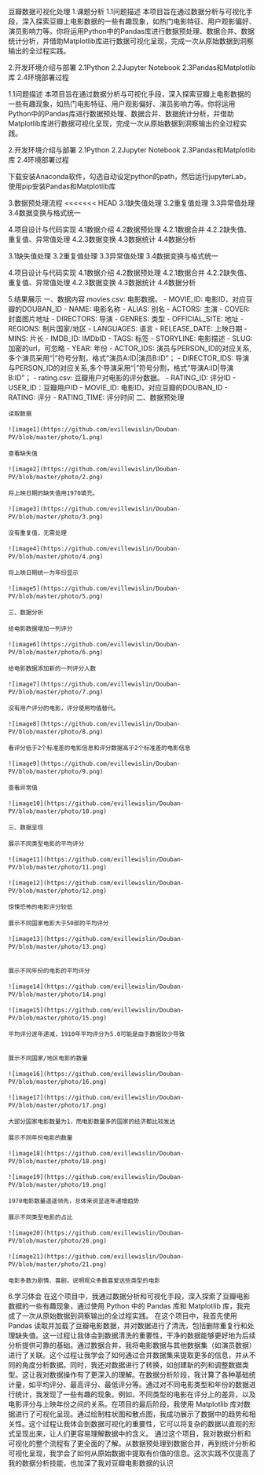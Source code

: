 豆瓣数据可视化处理
1.课题分析
    1.1问题描述
    本项目旨在通过数据分析与可视化手段，深入探索豆瓣上电影数据的一些有趣现象，如热门电影特征、用户观影偏好、演员影响力等。你将运用Python中的Pandas库进行数据预处理、数据合并、数据统计分析，并借助Matplotlib库进行数据可视化呈现，完成一次从原始数据到洞察输出的全过程实践。

2.开发环境介绍与部署
    2.1Python
    2.2Jupyter Notebook
    2.3Pandas和Matplotlib库
    2.4环境部署过程

  1.1问题描述
  本项目旨在通过数据分析与可视化手段，深入探索豆瓣上电影数据的一些有趣现象，如热门电影特征、用户观影偏好、演员影响力等。你将运用Python中的Pandas库进行数据预处理、数据合并、数据统计分析，并借助Matplotlib库进行数据可视化呈现，完成一次从原始数据到洞察输出的全过程实践。

2.开发环境介绍与部署
  2.1Python
  2.2Jupyter Notebook
  2.3Pandas和Matplotlib库
  2.4环境部署过程


下载安装Anaconda软件，勾选自动设定python的path，然后运行jupyterLab，使用pip安装Pandas和Matplotlib库

3.数据预处理流程
<<<<<<< HEAD
    3.1缺失值处理
    3.2重复值处理
    3.3异常值处理
    3.4数据变换与格式统一

4.项目设计与代码实现
    4.1数据介绍
    4.2数据预处理
    4.2.1数据合并
    4.2.2缺失值、重复值、异常值处理
    4.2.3数据变换
    4.3数据统计
    4.4数据分析

  3.1缺失值处理
  3.2重复值处理
  3.3异常值处理
  3.4数据变换与格式统一

4.项目设计与代码实现
  4.1数据介绍
  4.2数据预处理
  4.2.1数据合并
  4.2.2缺失值、重复值、异常值处理
  4.2.3数据变换
  4.3数据统计
  4.4数据分析

5.结果展示
    一、数据内容
    movies.csv: 电影数据。
    - MOVIE_ID: 电影ID，对应豆瓣的DOUBAN_ID
    - NAME: 电影名称
    - ALIAS: 别名
    - ACTORS: 主演
    - COVER: 封面图片地址
    - DIRECTORS: 导演
    - GENRES: 类型
    - OFFICIAL_SITE: 地址
    - REGIONS: 制片国家/地区
    - LANGUAGES: 语言
    - RELEASE_DATE: 上映日期
    - MINS: 片长
    - IMDB_ID: IMDbID
    - TAGS: 标签
    - STORYLINE: 电影描述
    - SLUG: 加密的url，可忽略
    - YEAR: 年份
    - ACTOR_IDS: 演员与PERSON_ID的对应关系,多个演员采用“\|”符号分割，格式“演员A:ID\|演员B:ID”；
    - DIRECTOR_IDS: 导演与PERSON_ID的对应关系,多个导演采用“\|”符号分割，格式“导演A:ID\|导演B:ID”；
    - rating.csv: 豆瓣用户对电影的评分数据。
    - RATING_ID: 评分ID
    - USER_ID：豆瓣用户ID
    - MOVIE_ID: 电影ID，对应豆瓣的DOUBAN_ID
    - RATING: 评分
    - RATING_TIME: 评分时间
    二、数据预处理

    读取数据

    ![image1](https://github.com/evillewislin/Douban-PV/blob/master/photo/1.png)
    
    查看缺失值

    ![image2](https://github.com/evillewislin/Douban-PV/blob/master/photo/2.png)
    
    将上映日期的缺失值用1970填充。

    ![image3](https://github.com/evillewislin/Douban-PV/blob/master/photo/3.png)
    
    没有重复值，无需处理

    ![image4](https://github.com/evillewislin/Douban-PV/blob/master/photo/4.png)
    
    将上映日期统一为年份显示

    ![image5](https://github.com/evillewislin/Douban-PV/blob/master/photo/5.png)

    三、数据分析

    给电影数据增加一列评分

    ![image6](https://github.com/evillewislin/Douban-PV/blob/master/photo/6.png)

    给电影数据添加新的一列评分人数

    ![image7](https://github.com/evillewislin/Douban-PV/blob/master/photo/7.png)

    没有用户评分的电影，评分使用均值替代。

    ![image8](https://github.com/evillewislin/Douban-PV/blob/master/photo/8.png)

    看评分低于2个标准差的电影信息和评分数据高于2个标准差的电影信息

    ![image9](https://github.com/evillewislin/Douban-PV/blob/master/photo/9.png)

    查看异常值

    ![image10](https://github.com/evillewislin/Douban-PV/blob/master/photo/10.png)

    三、数据呈现

    展示不同类型电影的平均评分

    ![image11](https://github.com/evillewislin/Douban-PV/blob/master/photo/11.png)

    ![image12](https://github.com/evillewislin/Douban-PV/blob/master/photo/12.png)

    惊悚恐怖的电影评分较低

    展示不同国家电影大于50部的平均评分
    
    ![image13](https://github.com/evillewislin/Douban-PV/blob/master/photo/13.png)


    展示不同年份的电影的平均评分

    ![image14](https://github.com/evillewislin/Douban-PV/blob/master/photo/14.png)

    ![image15](https://github.com/evillewislin/Douban-PV/blob/master/photo/15.png)

    平均评分逐年递减，1910年平均评分为5.0可能是由于数据较少导致


    展示不同国家/地区电影的数量

    ![image16](https://github.com/evillewislin/Douban-PV/blob/master/photo/16.png)

    ![image17](https://github.com/evillewislin/Douban-PV/blob/master/photo/17.png)

    大部分国家电影数量为1，而电影数量多的国家的经济都比较发达
    
    展示不同年份电影的数量

    ![image18](https://github.com/evillewislin/Douban-PV/blob/master/photo/18.png)

    ![image19](https://github.com/evillewislin/Douban-PV/blob/master/photo/19.png)

    1970电影数量遥遥领先，总体来说呈逐年递增趋势

    展示不同类型电影的占比

    ![image20](https://github.com/evillewislin/Douban-PV/blob/master/photo/20.png)

    ![image21](https://github.com/evillewislin/Douban-PV/blob/master/photo/21.png)

    电影多数为剧情、喜剧，说明观众多数喜爱这些类型的电影

6.学习体会
在这个项目中，我通过数据分析和可视化手段，深入探索了豆瓣电影数据的一些有趣现象，通过使用 Python 中的 Pandas 库和 Matplotlib 库，我完成了一次从原始数据到洞察输出的全过程实践。
在这个项目中，我首先使用 Pandas 读取并加载了豆瓣电影数据，并对数据进行了清洗，包括删除重复行和处理缺失值。这一过程让我体会到数据清洗的重要性，干净的数据能够更好地为后续分析提供可靠的基础。通过数据合并，我将电影数据与其他数据集（如演员数据）进行了关联。这个过程让我学会了如何通过合并数据集来提取更多的信息，并从不同的角度分析数据。同时，我还对数据进行了转换，如创建新的列和调整数据类型。这让我对数据操作有了更深入的理解。在数据分析阶段，我计算了各种基础统计量，如平均评分、最高评分、最低评分等。通过对不同电影类型和年份的数据进行统计，我发现了一些有趣的现象。例如，不同类型的电影在评分上的差异，以及电影评分与上映年份之间的关系。在项目的最后阶段，我使用 Matplotlib 库对数据进行了可视化呈现。通过绘制柱状图和散点图，我成功展示了数据中的趋势和相关性。这个过程让我体会到数据可视化的重要性，它可以将复杂的数据以直观的形式呈现出来，让人们更容易理解数据中的含义。
通过这个项目，我对数据分析和可视化的整个流程有了更全面的了解。从数据预处理到数据合并，再到统计分析和可视化呈现，我学会了如何从原始数据中提取有价值的信息。这次实践不仅提高了我的数据分析技能，也加深了我对豆瓣电影数据的认识




